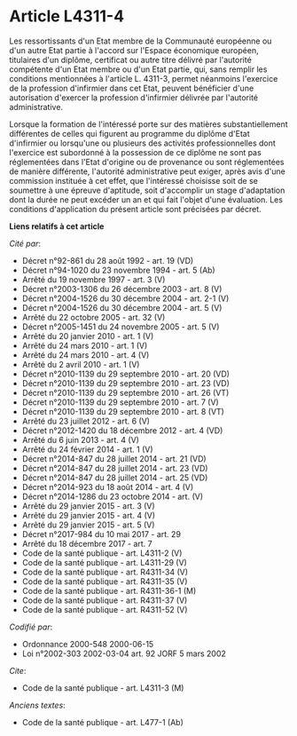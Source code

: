 # Article L4311-4

Les ressortissants d'un Etat membre de la Communauté européenne ou d'un autre Etat partie à l'accord sur l'Espace économique
européen, titulaires d'un diplôme, certificat ou autre titre délivré par l'autorité compétente d'un Etat membre ou d'un Etat
partie, qui, sans remplir les conditions mentionnées à l'article L. 4311-3, permet néanmoins l'exercice de la profession
d'infirmier dans cet Etat, peuvent bénéficier d'une autorisation d'exercer la profession d'infirmier délivrée par l'autorité
administrative.

Lorsque la formation de l'intéressé porte sur des matières substantiellement différentes de celles qui figurent au programme
du diplôme d'Etat d'infirmier ou lorsqu'une ou plusieurs des activités professionnelles dont l'exercice est subordonné à la
possession de ce diplôme ne sont pas réglementées dans l'Etat d'origine ou de provenance ou sont réglementées de manière
différente, l'autorité administrative peut exiger, après avis d'une commission instituée à cet effet, que l'intéressé
choisisse soit de se soumettre à une épreuve d'aptitude, soit d'accomplir un stage d'adaptation dont la durée ne peut excéder
un an et qui fait l'objet d'une évaluation. Les conditions d'application du présent article sont précisées par décret.

**Liens relatifs à cet article**

_Cité par_:

  - Décret n°92-861 du 28 août 1992 - art. 19 (VD)
  - Décret n°94-1020 du 23 novembre 1994 - art. 5 (Ab)
  - Arrêté du 19 novembre 1997 - art. 3 (V)
  - Décret n°2003-1306 du 26 décembre 2003 - art. 8 (V)
  - Décret n°2004-1526 du 30 décembre 2004 - art. 2-1 (V)
  - Décret n°2004-1526 du 30 décembre 2004 - art. 5 (V)
  - Arrêté du 22 octobre 2005 - art. 32 (V)
  - Décret n°2005-1451 du 24 novembre 2005 - art. 5 (V)
  - Arrêté du 20 janvier 2010 - art. 1 (V)
  - Arrêté du 24 mars 2010 - art. 1 (V)
  - Arrêté du 24 mars 2010 - art. 4 (V)
  - Arrêté du 2 avril 2010 - art. 1 (V)
  - Décret n°2010-1139 du 29 septembre 2010 - art. 20 (VD)
  - Décret n°2010-1139 du 29 septembre 2010 - art. 23 (VD)
  - Décret n°2010-1139 du 29 septembre 2010 - art. 26 (VT)
  - Décret n°2010-1139 du 29 septembre 2010 - art. 7 (V)
  - Décret n°2010-1139 du 29 septembre 2010 - art. 8 (VT)
  - Arrêté du 23 juillet 2012 - art. 6 (V)
  - Décret n°2012-1420 du 18 décembre 2012 - art. 4 (VD)
  - Arrêté du 6 juin 2013 - art. 4 (V)
  - Arrêté du 24 février 2014 - art. 1 (V)
  - Décret n°2014-847 du 28 juillet 2014 - art. 21 (VD)
  - Décret n°2014-847 du 28 juillet 2014 - art. 23 (VD)
  - Décret n°2014-847 du 28 juillet 2014 - art. 25 (VD)
  - Décret n°2014-923 du 18 août 2014 - art. 4 (V)
  - Décret n°2014-1286 du 23 octobre 2014 - art. (V)
  - Arrêté du 29 janvier 2015 - art. 3 (V)
  - Arrêté du 29 janvier 2015 - art. 4 (V)
  - Arrêté du 29 janvier 2015 - art. 5 (V)
  - Décret n°2017-984 du 10 mai 2017 - art. 29
  - Arrêté du 18 décembre 2017 - art. 7
  - Code de la santé publique - art. L4311-2 (V)
  - Code de la santé publique - art. L4311-29 (V)
  - Code de la santé publique - art. R4311-34 (V)
  - Code de la santé publique - art. R4311-35 (V)
  - Code de la santé publique - art. R4311-36-1 (M)
  - Code de la santé publique - art. R4311-37 (V)
  - Code de la santé publique - art. R4311-52 (V)

_Codifié par_:

  - Ordonnance 2000-548 2000-06-15
  - Loi n°2002-303 2002-03-04 art. 92 JORF 5 mars 2002

_Cite_:

  - Code de la santé publique - art. L4311-3 (M)

_Anciens textes_:

  - Code de la santé publique - art. L477-1 (Ab)
